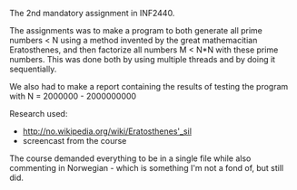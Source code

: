 The 2nd mandatory assignment in INF2440.

The assignments was to make a program to both generate all prime numbers < N using a method invented by the great mathemacitian Eratosthenes, and then factorize all numbers M < N*N with these prime numbers. This was done both by using multiple threads and by doing it sequentially.

We also had to make a report containing the results of testing the program with N = 2000000 - 2000000000

Research used: 
- http://no.wikipedia.org/wiki/Eratosthenes'_sil
- screencast from the course

The course demanded everything to be in a single file while also commenting in Norwegian - which is something I'm not a fond of, but still did.
